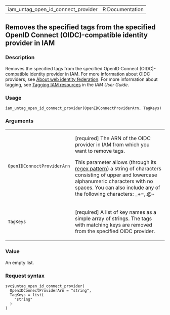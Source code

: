 <table style="width: 100%;">
<tbody>
<tr class="odd">
<td>iam_untag_open_id_connect_provider</td>
<td style="text-align: right;">R Documentation</td>
</tr>
</tbody>
</table>

## Removes the specified tags from the specified OpenID Connect (OIDC)-compatible identity provider in IAM

### Description

Removes the specified tags from the specified OpenID Connect
(OIDC)-compatible identity provider in IAM. For more information about
OIDC providers, see [About web identity
federation](https://docs.aws.amazon.com/IAM/latest/UserGuide/id_roles_providers_oidc.html).
For more information about tagging, see [Tagging IAM
resources](https://docs.aws.amazon.com/IAM/latest/UserGuide/id_tags.html)
in the *IAM User Guide*.

### Usage

    iam_untag_open_id_connect_provider(OpenIDConnectProviderArn, TagKeys)

### Arguments

<table>
<colgroup>
<col style="width: 35%" />
<col style="width: 65%" />
</colgroup>
<tbody>
<tr class="odd">
<td><code
id="iam_untag_open_id_connect_provider_:_OpenIDConnectProviderArn">OpenIDConnectProviderArn</code></td>
<td><p>[required] The ARN of the OIDC provider in IAM from which you
want to remove tags.</p>
<p>This parameter allows (through its <a
href="https://en.wikipedia.org/wiki/Regex">regex pattern</a>) a string
of characters consisting of upper and lowercase alphanumeric characters
with no spaces. You can also include any of the following characters:
_+=,.@-</p></td>
</tr>
<tr class="even">
<td><code
id="iam_untag_open_id_connect_provider_:_TagKeys">TagKeys</code></td>
<td><p>[required] A list of key names as a simple array of strings. The
tags with matching keys are removed from the specified OIDC
provider.</p></td>
</tr>
</tbody>
</table>

### Value

An empty list.

### Request syntax

    svc$untag_open_id_connect_provider(
      OpenIDConnectProviderArn = "string",
      TagKeys = list(
        "string"
      )
    )
